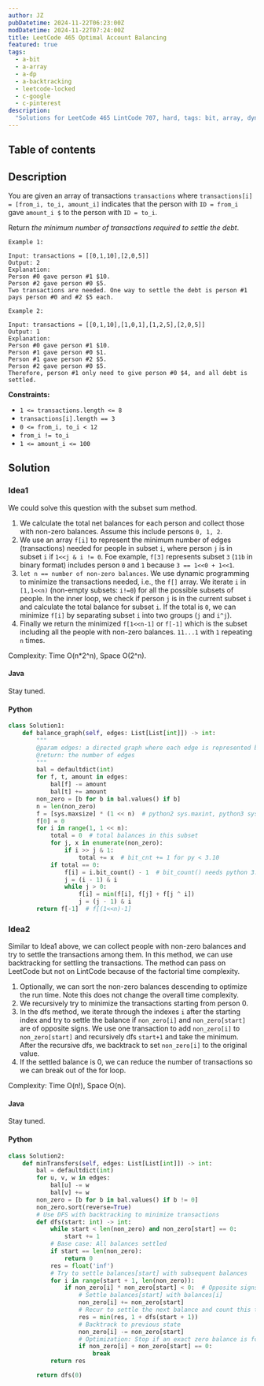 ```yaml
---
author: JZ
pubDatetime: 2024-11-22T06:23:00Z
modDatetime: 2024-11-22T07:24:00Z
title: LeetCode 465 Optimal Account Balancing
featured: true
tags:
  - a-bit
  - a-array
  - a-dp
  - a-backtracking
  - leetcode-locked
  - c-google
  - c-pinterest
description:
  "Solutions for LeetCode 465 LintCode 707, hard, tags: bit, array, dynamic programming, backtracking, bitmask."
---
```


## Table of contents

## Description

You are given an array of transactions `transactions` where `transactions[i] = [from_i, to_i, amount_i]` indicates that the person with `ID = from_i` gave `amount_i $` to the person with `ID = to_i`.

Return _the minimum number of transactions required to settle the debt_.

```
Example 1:

Input: transactions = [[0,1,10],[2,0,5]]
Output: 2
Explanation:
Person #0 gave person #1 $10.
Person #2 gave person #0 $5.
Two transactions are needed. One way to settle the debt is person #1 pays person #0 and #2 $5 each.

Example 2:

Input: transactions = [[0,1,10],[1,0,1],[1,2,5],[2,0,5]]
Output: 1
Explanation:
Person #0 gave person #1 $10.
Person #1 gave person #0 $1.
Person #1 gave person #2 $5.
Person #2 gave person #0 $5.
Therefore, person #1 only need to give person #0 $4, and all debt is settled.
```

**Constraints:**

-   `1 <= transactions.length <= 8`
-   `transactions[i].length == 3`
-   `0 <= from_i, to_i < 12`
-   `from_i != to_i`
-   `1 <= amount_i <= 100`

## Solution

### Idea1

We could solve this question with the subset sum method.

1. We calculate the total net balances for each person and collect those with non-zero balances. Assume this include persons `0, 1, 2`.
2. We use an array `f[i]` to represent the minimum number of edges (transactions) needed for people in subset `i`, where person `j` is in subset `i` if `1<<j & i != 0`. Foe example, `f[3]` represents subset `3` (`11b` in binary format) includes person `0` and `1` because `3 == 1<<0 + 1<<1`.
3. `let n == number of non-zero balances`. We use dynamic programming to minimize the transactions needed, i.e., the `f[]` array. We iterate `i` in `[1,1<<n)` (non-empty subsets: `i!=0`) for all the possible subsets of people. In the inner loop, we check if person `j` is in the current subset `i` and calculate the total balance for subset `i`. If the total is `0`, we can minimize `f[i]` by separating subset `i` into two groups (`j` and `i^j`).
4. Finally we return the minimized `f[1<<n-1]` or `f[-1]` which is the subset including all the people with non-zero balances. `11...1` with `1` repeating `n` times.

Complexity: Time O(n*2^n), Space O(2^n).

#### Java

Stay tuned.

#### Python

```python
class Solution1:
    def balance_graph(self, edges: List[List[int]]) -> int:
        """
        @param edges: a directed graph where each edge is represented by a tuple
        @return: the number of edges
        """
        bal = defaultdict(int)
        for f, t, amount in edges:
            bal[f] -= amount
            bal[t] += amount
        non_zero = [b for b in bal.values() if b]
        n = len(non_zero)
        f = [sys.maxsize] * (1 << n)  # python2 sys.maxint, python3 sys.maxsize, inf, or 1<<29
        f[0] = 0
        for i in range(1, 1 << n):
            total = 0  # total balances in this subset
            for j, x in enumerate(non_zero):
                if i >> j & 1:
                    total += x  # bit_cnt += 1 for py < 3.10
            if total == 0:
                f[i] = i.bit_count() - 1  # bit_count() needs python 3.10
                j = (i - 1) & i
                while j > 0:
                    f[i] = min(f[i], f[j] + f[j ^ i])
                    j = (j - 1) & i
        return f[-1]  # f[(1<<n)-1]
```

### Idea2

Similar to Idea1 above, we can collect people with non-zero balances and try to settle the transactions among them.
In this method, we can use backtracking for settling the transactions. The method can pass on LeetCode but not on LintCode because of the factorial time complexity.

1. Optionally, we can sort the non-zero balances descending to optimize the run time. Note this does not change the overall time complexity.
2. We recursively try to minimize the transactions starting from person 0.
3. In the dfs method, we iterate through the indexes `i` after the starting index and try to settle the balance if `non_zero[i]` and `non_zero[start]` are of opposite signs. We use one transaction to add `non_zero[i]` to `non_zero[start]` and recursively dfs `start+1` and take the minimum. After the recursive dfs, we backtrack to set `non_zero[i]` to the original value.
4. If the settled balance is 0, we can reduce the number of transactions so we can break out of the for loop.

Complexity: Time O(n!), Space O(n).

#### Java

Stay tuned.

#### Python

```python
class Solution2:
    def minTransfers(self, edges: List[List[int]]) -> int:
        bal = defaultdict(int)
        for u, v, w in edges:
            bal[u] -= w
            bal[v] += w
        non_zero = [b for b in bal.values() if b != 0]
        non_zero.sort(reverse=True)
        # Use DFS with backtracking to minimize transactions
        def dfs(start: int) -> int:
            while start < len(non_zero) and non_zero[start] == 0:
                start += 1
            # Base case: All balances settled
            if start == len(non_zero):
                return 0
            res = float('inf')
            # Try to settle balances[start] with subsequent balances
            for i in range(start + 1, len(non_zero)):
                if non_zero[i] * non_zero[start] < 0:  # Opposite signs only
                    # Settle balances[start] with balances[i]
                    non_zero[i] += non_zero[start]
                    # Recur to settle the next balance and count this transaction
                    res = min(res, 1 + dfs(start + 1))
                    # Backtrack to previous state
                    non_zero[i] -= non_zero[start]
                    # Optimization: Stop if an exact zero balance is found
                    if non_zero[i] + non_zero[start] == 0:
                        break
            return res

        return dfs(0)
```
